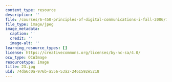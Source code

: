 ```yaml
---
content_type: resource
description: ''
file: /courses/6-450-principles-of-digital-communications-i-fall-2006/74da6c0a976ba55653a22461592e5218_23.jpg
file_type: image/jpeg
image_metadata:
  caption: ''
  credit: ''
  image-alt: ''
learning_resource_types: []
license: https://creativecommons.org/licenses/by-nc-sa/4.0/
ocw_type: OCWImage
resourcetype: Image
title: 23.jpg
uid: 74da6c0a-976b-a556-53a2-2461592e5218
---
```

